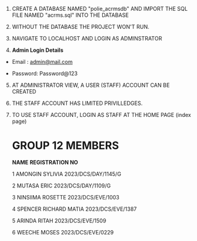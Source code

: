 1. CREATE A DATABASE NAMED "polie_acrmsdb" AND IMPORT THE SQL FILE NAMED "acrms.sql" INTO THE DATABASE

2. WITHOUT THE DATABASE THE PROJECT WON'T RUN.

3. NAVIGATE TO LOCALHOST AND LOGIN AS ADMINSTRATOR

4. **Admin Login Details**

* Email   : admin@mail.com 

* Password: Password@123

5. AT ADMINISTRATOR VIEW, A USER (STAFF) ACCOUNT CAN BE CREATED

6. THE STAFF ACCOUNT HAS LIMITED PRIVILLEDGES.

7. TO USE STAFF ACCOUNT, LOGIN AS STAFF AT THE HOME PAGE (index page)

   GROUP 12 MEMBERS
   =================
      **NAME**                      **REGISTRATION NO**
   
    1	AMONGIN SYLIVIA	              2023/DCS/DAY/1145/G
   
    2	MUTASA ERIC	                     2023/DCS/DAY/1109/G
   
    3	NINSIIMA ROSETTE	              2023/DCS/EVE/1003
   
    4	SPENCER RICHARD MATIA	        2023/DCS/EVE/1387
   
    5	ARINDA RITAH	                2023/DCS/EVE/1509
   
    6	WEECHE MOSES	                2023/DCS/EVE/0229
